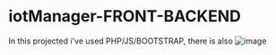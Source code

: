 # iotManager-FRONT-BACKEND

In this projected i've used PHP/JS/BOOTSTRAP, there is also 
![image](https://user-images.githubusercontent.com/83671766/189490991-f0800e44-a2b7-4ef4-a06c-379e53e8b1b8.png)
